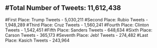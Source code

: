 #Total Number of Tweets: 11,612,438 
---
#First Place: Trump Tweets - 5,030,211
#Second Place: Rubio Tweets - 1,948,289
#Third Place: Cruz Tweets - 1,560,241
#Fourth Place: Clinton Tweets - 1,542,451
#Fifth Place: Sanders Tweets - 648,634
#Sixth Place: Carson Tweets - 365,173
#Seventh Place: Jeb! Tweets - 274,482
#Last Place: Kasich Tweets - 243,964
